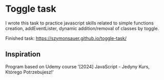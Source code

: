 # Toggle task
I wrote this task to practice javascript skills related to simple functions creation, addEventLister, dynamic addition/removal of classes by toggle.  

Finished task: https://szymonsauer.github.io/toggle-task/


## Inspiration
Program based on Udemy course '[2024] JavaScript - Jedyny Kurs, Którego Potrzebujesz!'

